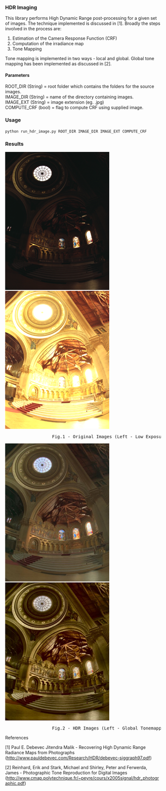 ### HDR Imaging

This library performs High Dynamic Range post-processing for a given set of images. The technique implemented is discussed in [1]. Broadly the steps involved in the process are:
1. Estimation of the Camera Response Function (CRF)
2. Computation of the irradiance map
3. Tone Mapping

Tone mapping is implemented in two ways - local and global. Global tone mapping has been implemented as discussed in [2].

#### Parameters

ROOT_DIR (String) = root folder which contains the folders for the source images.  
IMAGE_DIR (String) = name of the directory containing images.  
IMAGE_EXT (String) = image extension (eg. .jpg)  
COMPUTE_CRF (bool) = flag to compute CRF using supplied image.  

### Usage

`python run_hdr_image.py ROOT_DIR IMAGE_DIR IMAGE_EXT COMPUTE_CRF`

### Results

<img src="/images/1_4.png" alt="Original Image (Low Exposure)" width="337" height="445">     <img src="/images/32_1.png" alt="Original Image (Low Exposure)" width="337" height="445">
<pre>
                  Fig.1 - Original Images (Left - Low Exposure Image, Right - High Exposure Image) </pre>

<img src="/images/0_Calib_Chapel_CRF0.jpg" alt="Global Tonemapped HDR Image" width="337" height="445">     <img src="/images/0_Calib_Chapel_local_CRF0.jpg" alt="Local Tonemapped HDR Image" width="337" height="445">

<pre>
                  Fig.2 - HDR Images (Left - Global Tonemapping, Right - Local Tonemapping) </pre>

References

[1] Paul E. Debevec Jitendra Malik - Recovering High Dynamic Range Radiance Maps from Photographs (http://www.pauldebevec.com/Research/HDR/debevec-siggraph97.pdf)

[2] Reinhard, Erik and Stark, Michael and Shirley, Peter and Ferwerda, James - Photographic Tone Reproduction for Digital Images (http://www.cmap.polytechnique.fr/~peyre/cours/x2005signal/hdr_photographic.pdf)
